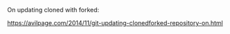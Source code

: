 On updating cloned with forked:

https://avilpage.com/2014/11/git-updating-clonedforked-repository-on.html
